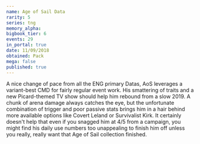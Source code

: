 ```yaml
---
name: Age of Sail Data
rarity: 5
series: tng
memory_alpha:
bigbook_tier: 6
events: 29
in_portal: true
date: 11/09/2018
obtained: Pack
mega: false
published: true
---
```


A nice change of pace from all the ENG primary Datas, AoS leverages a variant-best CMD for fairly regular event work. His smattering of traits and a new Picard-themed TV show should help him rebound from a slow 2019. A chunk of arena damage always catches the eye, but the unfortunate combination of trigger and poor passive stats brings him in a hair behind more available options like Covert Leland or Survivalist Kirk. It certainly doesn't help that even if you snagged him at 4/5 from a campaign, you might find his daily use numbers too unappealing to finish him off unless you really, really want that Age of Sail collection finished.
